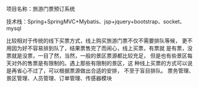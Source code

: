 项目名称：旅游门票预订系统

技术栈：Spring+SpringMVC+Mybatis、jsp+jquery+bootstrap、socket、mysql

比较相对于传统的线下买票方式，线上购买旅游门票不仅不需要排队等候，
更不用因为好不容易排到队了，结果票售完了而闹心，线上买票，有票就
是有票，没票就是没票，一目了然，当然，一般的景区票源都比较充足，
但是也有些景区每天对外的售票是有限制的。遇上那些有限制的景区，这
种线上买票的方式可以说是再省心不过了，可以根据票源做出合适的安排，
不至于盲目排队。
票务管理、景区管理、人员管理、订单管理、传感器模块
